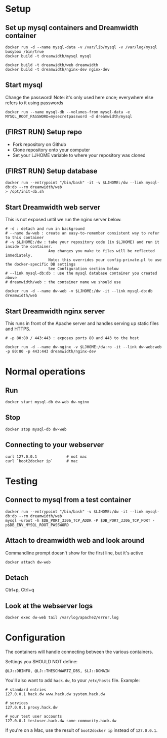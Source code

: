 # Setup
## Set up mysql containers and Dreamwidth container
    docker run -d --name mysql-data -v /var/lib/mysql -v /var/log/mysql busybox /bin/true
    docker build -t dreamwidth/mysql mysql

    docker build -t dreamwidth/web dreamwidth
    docker build -t dreamwidth/nginx-dev nginx-dev

## Start mysql
Change the password! Note: it's only used here once; everywhere else refers to it using passwords

    docker run --name mysql-db --volumes-from mysql-data -e MYSQL_ROOT_PASSWORD=mysecretpassword -d dreamwidth/mysql


## (FIRST RUN) Setup repo
* Fork repository on Github
* Clone repository onto your computer
* Set your LJHOME variable to where your repository was cloned

## (FIRST RUN) Setup database
    docker run --entrypoint "/bin/bash" -it -v $LJHOME:/dw --link mysql-db:db --rm dreamwidth/web
    > /opt/init-db.sh

## Start Dreamwidth web server
This is not exposed until we run the nginx server below.

    # -d : detach and run in background
    # --name dw-web : create an easy-to-remember consistent way to refer to this container
    # -v $LJHOME:/dw : take your repository code (in $LJHOME) and run it inside the container.
                       Any changes you make to files will be reflected immediately.
                       Note: this overrides your config-private.pl to use the docker-specific DB settings
                       See Configuration section below
    # --link mysql-db:db : use the mysql database container you created above
    # dreamwidth/web : the container name we should use

    docker run -d --name dw-web -v $LJHOME:/dw -it --link mysql-db:db dreamwidth/web

## Start Dreamwidth nginx server
This runs in front of the Apache server and handles serving up static files and HTTPS.

    # -p 80:80 / 443:443 : exposes ports 80 and 443 to the host

    docker run -d --name dw-nginx -v $LJHOME:/dw:ro -it --link dw-web:web -p 80:80 -p 443:443 dreamwidth/nginx-dev

# Normal operations
## Run
    docker start mysql-db dw-web dw-nginx

## Stop
    docker stop mysql-db dw-web

## Connecting to your webserver
    curl 127.0.0.1             # not mac
    curl `boot2docker ip`      # mac

# Testing
## Connect to mysql from a test container
    docker run --entrypoint "/bin/bash" -v $LJHOME:/dw -it --link mysql-db:db --rm dreamwidth/web
    mysql -uroot -h $DB_PORT_3306_TCP_ADDR -P $DB_PORT_3306_TCP_PORT -p$DB_ENV_MYSQL_ROOT_PASSWORD

## Attach to dreamwidth web and look around
Commandline prompt doesn't show for the first line, but it's active

    docker attach dw-web

## Detach
Ctrl+p, Ctrl+q

## Look at the webserver logs
    docker exec dw-web tail /var/log/apache2/error.log


# Configuration
The containers will handle connecting between the various containers.

Settings you SHOULD NOT define:

    @LJ::DBINFO, @LJ::THESCHWARTZ_DBS, $LJ::DOMAIN

You'll also want to add `hack.dw`, to your `/etc/hosts` file. Example:

    # standard entries
    127.0.0.1 hack.dw www.hack.dw system.hack.dw

    # services
    127.0.0.1 proxy.hack.dw

    # your test user accounts
    127.0.0.1 testuser.hack.dw some-community.hack.dw


If you're on a Mac, use the result of `boot2docker ip` instead of `127.0.0.1`.